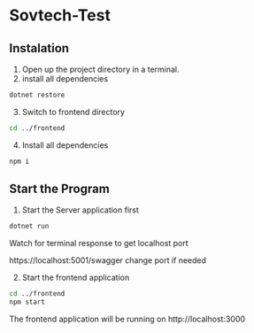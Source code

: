 # Sovtech-Test
## Instalation
1. Open up the project directory in a terminal.
2. install all dependencies
```bash
dotnet restore
```
3. Switch to frontend directory
```bash
cd ../frontend
```
4. Install all dependencies
```bash
npm i
```

## Start the Program

1. Start the Server application first
 ```bash
dotnet run
```
Watch for terminal response to get localhost port

https://localhost:5001/swagger
change port if needed

2. Start the frontend application 
 ```bash
cd ../frontend
npm start
```

The frontend application will be running on http://localhost:3000
